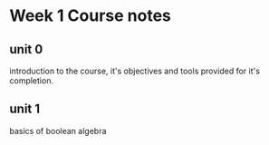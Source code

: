 # Week 1 Course notes

## unit 0

introduction to the course, it's objectives and tools provided for it's completion.

## unit 1

basics of boolean algebra
